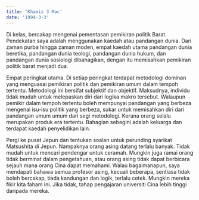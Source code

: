 ```yaml
---
title: 'Khamis 3 Mac'
date: '1994-3-3'
---
```


Di kelas, bercakap mengenai pementasan pemikiran politik Barat. Pendekatan saya adalah menggunakan kaedah atau pandangan dunia. Dari zaman purba hingga zaman moden, empat kaedah utama pandangan dunia beretika, pandangan dunia teologi, pandangan dunia hukum, dan pandangan dunia sosiologi dibahagikan, dengan itu memisahkan pemikiran politik barat menjadi dua.

Empat peringkat utama. Di setiap peringkat terdapat metodologi dominan yang menguasai pemikiran politik dan pemikiran umum dalam tempoh tertentu. Metodologi ini bersifat subjektif dan objektif. Maksudnya, individu tidak mudah untuk melepaskan diri dari logika makro tersebut. Walaupun pemikir dalam tempoh tertentu boleh mempunyai pandangan yang berbeza mengenai isu-isu politik yang berbeza, sukar untuk memisahkan diri dari pandangan umum umum dari segi metodologi. Kerana orang selalu merupakan produk era tertentu. Bahagian sebegini adalah keluarga dan terdapat kaedah penyelidikan lain.

Pergi ke pusat Jepun dan tentukan soalan untuk perunding syarikat Matsushita di Jepun. Nampaknya orang asing datang terlalu banyak. Tidak mudah untuk mencari pendengar untuk ceramah. Mungkin juga ramai orang tidak berminat dalam pengetahuan, atau orang asing tidak dapat berbicara sejauh mana orang Cina dapat memahami. Walau bagaimanapun, saya mendapati bahawa semua profesor asing, kecuali beberapa, sentiasa tidak boleh bercakap, tiada kandungan dan logik, terlalu cetek. Mungkin mereka fikir kita faham ini. Jika tidak, tahap pengajaran universiti Cina lebih tinggi daripada mereka.

